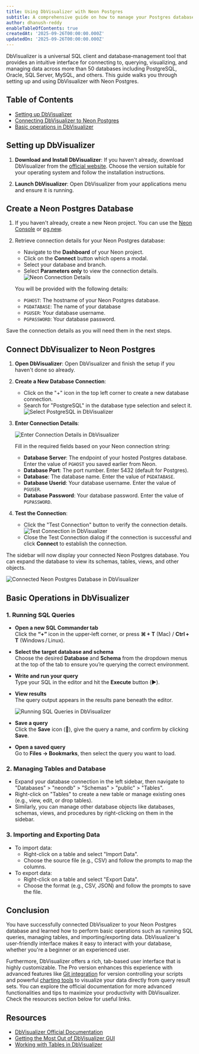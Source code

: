 ```yaml
---
title: Using DbVisualizer with Neon Postgres
subtitle: A comprehensive guide on how to manage your Postgres database using DbVisualizer.
author: dhanush-reddy
enableTableOfContents: true
createdAt: '2025-09-26T00:00:00.000Z'
updatedOn: '2025-09-26T00:00:00.000Z'
---
```


DbVisualizer is a universal SQL client and database‑management tool that provides an intuitive interface for connecting to, querying, visualizing, and managing data across more than 50 databases including PostgreSQL, Oracle, SQL Server, MySQL, and others. This guide walks you through setting up and using DbVisualizer with Neon Postgres.

## Table of Contents

- [Setting up DbVisualizer](#setting-up-dbvisualizer)
- [Connecting DbVisualizer to Neon Postgres](#connect-dbvisualizer-to-neon-postgres)
- [Basic operations in DbVisualizer](#basic-operations-in-dbvisualizer)

## Setting up DbVisualizer

1. **Download and Install DbVisualizer**: If you haven't already, download DbVisualizer from the [official website](https://www.dbvis.com/download/). Choose the version suitable for your operating system and follow the installation instructions.

2. **Launch DbVisualizer**: Open DbVisualizer from your applications menu and ensure it is running.

## Create a Neon Postgres Database

1. If you haven't already, create a new Neon project. You can use the [Neon Console](https://console.neon.tech/) or [pg.new](https://pg.new/).

2. Retrieve connection details for your Neon Postgres database:
   - Navigate to the **Dashboard** of your Neon project.
   - Click on the **Connect** button which opens a modal.
   - Select your database and branch.
   - Select **Parameters only** to view the connection details.
     ![Neon Connection Details](/docs/connect/connection_details_parameters_only.png)

   You will be provided with the following details:
   - `PGHOST`: The hostname of your Neon Postgres database.
   - `PGDATABASE`: The name of your database
   - `PGUSER`: Your database username.
   - `PGPASSWORD`: Your database password.

Save the connection details as you will need them in the next steps.

## Connect DbVisualizer to Neon Postgres

1. **Open DbVisualizer**: Open DbVisualizer and finish the setup if you haven't done so already.

2. **Create a New Database Connection**:
   - Click on the "+" icon in the top left corner to create a new database connection.
   - Search for "PostgreSQL" in the database type selection and select it.
     ![Select PostgreSQL in DbVisualizer](/docs/guides/select-postgresql-dbvisualizer.png)

3. **Enter Connection Details**:

   ![Enter Connection Details in DbVisualizer](/docs/guides/dbvisualizer-connection-details.png)

   Fill in the required fields based on your Neon connection string:
   - **Database Server**: The endpoint of your hosted Postgres database. Enter the value of `PGHOST` you saved earlier from Neon.
   - **Database Port**: The port number. Enter 5432 (default for Postgres).
   - **Database**: The database name. Enter the value of `PGDATABASE`.
   - **Database Userid**: Your database username. Enter the value of `PGUSER`.
   - **Database Password**: Your database password. Enter the value of `PGPASSWORD`.

4. **Test the Connection**:
   - Click the "Test Connection" button to verify the connection details.
     ![Test Connection in DbVisualizer](/docs/guides/dbvisualizer-test-connection.png)
   - Close the Test Connection dialog if the connection is successful and click **Connect** to establish the connection.

The sidebar will now display your connected Neon Postgres database. You can expand the database to view its schemas, tables, views, and other objects.

![Connected Neon Postgres Database in DbVisualizer](/docs/guides/dbvisualizer-connected-database.png)

## Basic Operations in DbVisualizer

### 1. Running SQL Queries

- **Open a new SQL Commander tab**  
  Click the **“+”** icon in the upper‑left corner, or press **⌘ + T** (Mac) / **Ctrl + T** (Windows / Linux).

- **Select the target database and schema**  
  Choose the desired **Database** and **Schema** from the dropdown menus at the top of the tab to ensure you’re querying the correct environment.

- **Write and run your query**  
  Type your SQL in the editor and hit the **Execute** button (▶️).

- **View results**  
  The query output appears in the results pane beneath the editor.

  ![Running SQL Queries in DbVisualizer](/docs/guides/dbvisualizer-sql-commander.png)

- **Save a query**  
  Click the **Save** icon (💾), give the query a name, and confirm by clicking **Save**.

- **Open a saved query**  
  Go to **Files → Bookmarks**, then select the query you want to load.

### 2. Managing Tables and Database

- Expand your database connection in the left sidebar, then navigate to "Databases" > "neondb" > "Schemas" > "public" > "Tables".
- Right-click on "Tables" to create a new table or manage existing ones (e.g., view, edit, or drop tables).
- Similarly, you can manage other database objects like databases, schemas, views, and procedures by right-clicking on them in the sidebar.

### 3. Importing and Exporting Data

- To import data:
  - Right-click on a table and select "Import Data".
  - Choose the source file (e.g., CSV) and follow the prompts to map the columns.
- To export data:
  - Right-click on a table and select "Export Data".
  - Choose the format (e.g., CSV, JSON) and follow the prompts to save the file.

## Conclusion

You have successfully connected DbVisualizer to your Neon Postgres database and learned how to perform basic operations such as running SQL queries, managing tables, and importing/exporting data. DbVisualizer's user-friendly interface makes it easy to interact with your database, whether you're a beginner or an experienced user.

Furthermore, DbVisualizer offers a rich, tab-based user interface that is highly customizable. The Pro version enhances this experience with advanced features like [Git integration](https://www.dbvis.com/docs/ug/working-with-git/) for version controlling your scripts and powerful [charting tools](https://www.dbvis.com/docs/ug/working-with-charts/) to visualize your data directly from query result sets. You can explore the official documentation for more advanced functionalities and tips to maximize your productivity with DbVisualizer. Check the resources section below for useful links.

## Resources

- [DbVisualizer Official Documentation](https://www.dbvis.com/docs/ug/)
- [Getting the Most Out of DbVisualizer GUI](https://www.dbvis.com/docs/25.2/getting-the-most-out-of-the-gui/)
- [Working with Tables in DbVisualizer](https://www.dbvis.com/docs/25.2/working-with-tables/)

<NeedHelp />

